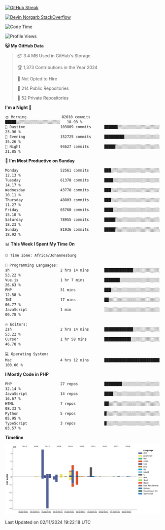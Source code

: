 
[![GitHub Streak](http://github-readme-streak-stats.herokuapp.com?user=DevinNorgarb&date_format=M%20j%5B%2C%20Y%5D)]()


[![Devin Norgarb StackOverflow](https://github-readme-stackoverflow.vercel.app/?userID=4993755)](https://stackoverflow.com/users/4993755/devin-norgarb)

<!--START_SECTION:waka-->
![Code Time](http://img.shields.io/badge/Code%20Time-9%2C219%20hrs%2054%20mins-blue)

![Profile Views](http://img.shields.io/badge/Profile%20Views-0-blue)

**🐱 My GitHub Data** 

> 📦 3.4 MB Used in GitHub's Storage 
 > 
> 🏆 1,373 Contributions in the Year 2024
 > 
> 🚫 Not Opted to Hire
 > 
> 📜 214 Public Repositories 
 > 
> 🔑 52 Private Repositories 
 > 
**I'm a Night 🦉** 

```text
🌞 Morning                82010 commits       █████░░░░░░░░░░░░░░░░░░░░   18.93 % 
🌆 Daytime                103809 commits      ██████░░░░░░░░░░░░░░░░░░░   23.96 % 
🌃 Evening                152725 commits      █████████░░░░░░░░░░░░░░░░   35.26 % 
🌙 Night                  94627 commits       █████░░░░░░░░░░░░░░░░░░░░   21.85 % 
```
📅 **I'm Most Productive on Sunday** 

```text
Monday                   52561 commits       ███░░░░░░░░░░░░░░░░░░░░░░   12.13 % 
Tuesday                  61378 commits       ████░░░░░░░░░░░░░░░░░░░░░   14.17 % 
Wednesday                43778 commits       ███░░░░░░░░░░░░░░░░░░░░░░   10.11 % 
Thursday                 48803 commits       ███░░░░░░░░░░░░░░░░░░░░░░   11.27 % 
Friday                   65760 commits       ████░░░░░░░░░░░░░░░░░░░░░   15.18 % 
Saturday                 78955 commits       █████░░░░░░░░░░░░░░░░░░░░   18.23 % 
Sunday                   81936 commits       █████░░░░░░░░░░░░░░░░░░░░   18.92 % 
```


📊 **This Week I Spent My Time On** 

```text
🕑︎ Time Zone: Africa/Johannesburg

💬 Programming Languages: 
sh                       2 hrs 14 mins       █████████████░░░░░░░░░░░░   53.22 % 
Vue.js                   1 hr 7 mins         ███████░░░░░░░░░░░░░░░░░░   26.63 % 
PHP                      31 mins             ███░░░░░░░░░░░░░░░░░░░░░░   12.58 % 
INI                      17 mins             ██░░░░░░░░░░░░░░░░░░░░░░░   06.77 % 
JavaScript               1 min               ░░░░░░░░░░░░░░░░░░░░░░░░░   00.78 % 

🔥 Editors: 
Zsh                      2 hrs 14 mins       █████████████░░░░░░░░░░░░   53.22 % 
Cursor                   1 hr 58 mins        ████████████░░░░░░░░░░░░░   46.78 % 

💻 Operating System: 
Mac                      4 hrs 12 mins       █████████████████████████   100.00 % 
```

**I Mostly Code in PHP** 

```text
PHP                      27 repos            ████████░░░░░░░░░░░░░░░░░   32.14 % 
JavaScript               14 repos            ████░░░░░░░░░░░░░░░░░░░░░   16.67 % 
HTML                     7 repos             ██░░░░░░░░░░░░░░░░░░░░░░░   08.33 % 
Python                   5 repos             █░░░░░░░░░░░░░░░░░░░░░░░░   05.95 % 
TypeScript               3 repos             █░░░░░░░░░░░░░░░░░░░░░░░░   03.57 % 
```



**Timeline**

![Lines of Code chart](https://raw.githubusercontent.com/DevinNorgarb/DevinNorgarb/main/assets/bar_graph.png)


 Last Updated on 02/11/2024 19:22:18 UTC
<!--END_SECTION:waka-->

